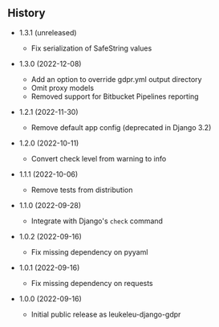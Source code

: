 History
-------

* 1.3.1 (unreleased)
  
  * Fix serialization of SafeString values

* 1.3.0 (2022-12-08)

  * Add an option to override gdpr.yml output directory
  * Omit proxy models
  * Removed support for Bitbucket Pipelines reporting

* 1.2.1 (2022-11-30)

  * Remove default app config (deprecated in Django 3.2)

* 1.2.0 (2022-10-11)

  * Convert check level from warning to info

* 1.1.1 (2022-10-06)

  * Remove tests from distribution

* 1.1.0 (2022-09-28)

  * Integrate with Django's `check` command

* 1.0.2 (2022-09-16)

  * Fix missing dependency on pyyaml

* 1.0.1 (2022-09-16)

  * Fix missing dependency on requests

* 1.0.0 (2022-09-16)

  * Initial public release as leukeleu-django-gdpr
